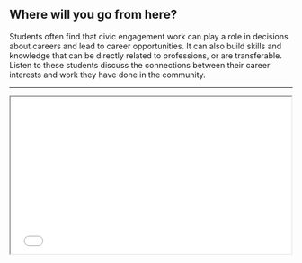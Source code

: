## Where will you go from here?

Students often find that civic engagement work can play a role in decisions about careers and lead to career opportunities. It can also build skills and knowledge that can be directly related to professions, or are transferable. Listen to these students discuss the connections between their career interests and work they have done in the community.

___

<iframe src='//player.vimeo.com/video/112287204?title=0&amp;byline=0&amp;portrait=0&amp;autoplay=1' width='500' height='280' allowfullscreen></iframe>
